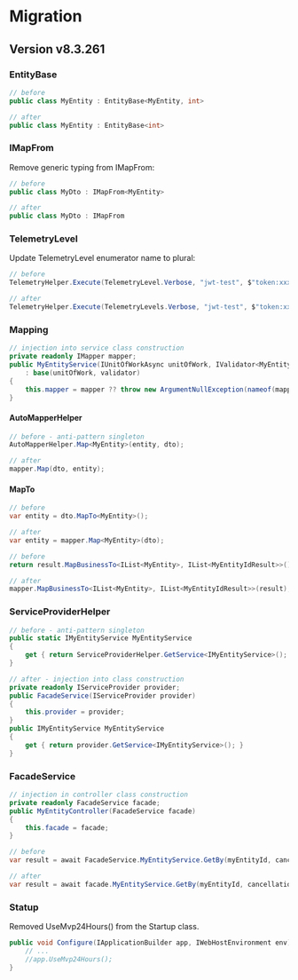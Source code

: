 # Migration
## Version v8.3.261
### EntityBase
```csharp
// before
public class MyEntity : EntityBase<MyEntity, int>

// after
public class MyEntity : EntityBase<int>
```

### IMapFrom
Remove generic typing from IMapFrom<T>:
```csharp
// before
public class MyDto : IMapFrom<MyEntity>

// after
public class MyDto : IMapFrom
```

### TelemetryLevel
Update TelemetryLevel enumerator name to plural:
```csharp
// before
TelemetryHelper.Execute(TelemetryLevel.Verbose, "jwt-test", $"token:xxx");

// after
TelemetryHelper.Execute(TelemetryLevels.Verbose, "jwt-test", $"token:xxx");
```

### Mapping
```csharp
// injection into service class construction
private readonly IMapper mapper;
public MyEntityService(IUnitOfWorkAsync unitOfWork, IValidator<MyEntity> validator, IMapper mapper)
	: base(unitOfWork, validator)
{
	this.mapper = mapper ?? throw new ArgumentNullException(nameof(mapper));
}
```

#### AutoMapperHelper
```csharp
// before - anti-pattern singleton
AutoMapperHelper.Map<MyEntity>(entity, dto);

// after
mapper.Map(dto, entity);
```

#### MapTo
```csharp
// before
var entity = dto.MapTo<MyEntity>();

// after
var entity = mapper.Map<MyEntity>(dto);
```

```csharp
// before
return result.MapBusinessTo<IList<MyEntity>, IList<MyEntityIdResult>>();

// after
mapper.MapBusinessTo<IList<MyEntity>, IList<MyEntityIdResult>>(result);
```

### ServiceProviderHelper
```csharp
// before - anti-pattern singleton
public static IMyEntityService MyEntityService
{
	get { return ServiceProviderHelper.GetService<IMyEntityService>(); }
}

// after - injection into class construction
private readonly IServiceProvider provider;
public FacadeService(IServiceProvider provider)
{
	this.provider = provider;
}
public IMyEntityService MyEntityService
{
	get { return provider.GetService<IMyEntityService>(); }
}
```

### FacadeService
```csharp
// injection in controller class construction
private readonly FacadeService facade;
public MyEntityController(FacadeService facade)
{
	this.facade = facade;
}
```

```csharp
// before
var result = await FacadeService.MyEntityService.GetBy(myEntityId, cancellationToken: cancellationToken);

// after
var result = await facade.MyEntityService.GetBy(myEntityId, cancellationToken: cancellationToken);
```

### Statup
Removed UseMvp24Hours() from the Startup class.
```csharp
public void Configure(IApplicationBuilder app, IWebHostEnvironment env) {
	// ...
	//app.UseMvp24Hours();
}
```